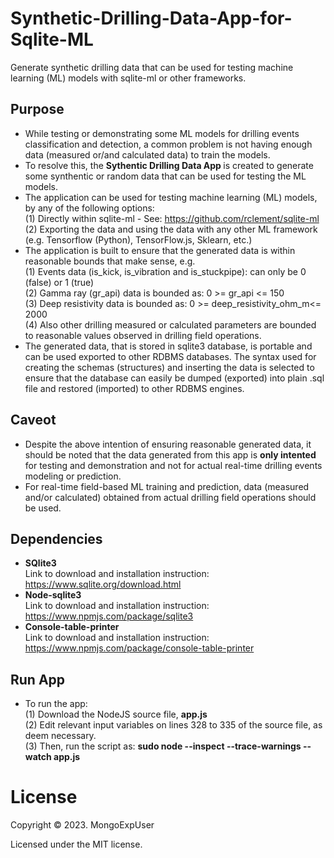 # Synthetic-Drilling-Data-App-for-Sqlite-ML
Generate synthetic drilling data that can be used for testing machine learning (ML) models with sqlite-ml or other frameworks.

## Purpose    
* While testing or demonstrating some ML models for drilling events classification and detection, a common problem is not having enough data (measured or/and calculated data) to train the models.
* To resolve this, the <strong> Sythentic Drilling Data App </strong> is created to generate some synthentic or random data that can be used for testing the ML models.
* The application can be used for testing machine learning (ML) models, by any of the following options: <br>
  (1) Directly within sqlite-ml - See: https://github.com/rclement/sqlite-ml <br>
  (2) Exporting the data and using the data with any other ML framework (e.g. Tensorflow (Python), TensorFlow.js, Sklearn, etc.)
* The application is built to ensure that the generated data is within reasonable bounds that make sense, e.g. <br>
  (1) Events data (is_kick, is_vibration and is_stuckpipe): can only be 0 (false) or 1 (true) <br>
  (2) Gamma ray (gr_api) data is bounded as:  0 >= gr_api <= 150 <br>
  (3) Deep resistivity data is bounded as: 0 >= deep_resistivity_ohm_m<= 2000 <br>
  (4) Also other drilling measured or calculated parameters are bounded to reasonable values observed in drilling field operations.
* The generated data, that is stored in sqlite3 database, is portable and can be used exported to other RDBMS databases. The syntax used for creating the schemas (structures) and inserting the data is selected to ensure that the database can easily be dumped (exported) into plain .sql file and restored (imported) to other RDBMS engines.

## Caveot  
* Despite the above intention of ensuring reasonable generated data, it should be noted that the data generated from this app is <strong> only intented </strong> for testing and demonstration and not for actual real-time drilling events modeling or prediction.
* For real-time field-based ML training and prediction, data (measured and/or calculated) obtained from actual drilling field operations should be used.
    
## Dependencies
* <strong> SQlite3 </strong> <br>
  Link to download and installation instruction: https://www.sqlite.org/download.html
* <strong> Node-sqlite3 </strong> <br>
  Link to download and installation instruction: https://www.npmjs.com/package/sqlite3
* <strong> Console-table-printer </strong> <br>
  Link to download and installation instruction: https://www.npmjs.com/package/console-table-printer

##  Run App
* To run the app: <br>
  (1) Download the NodeJS source file, <strong> app.js </strong> <br>
  (2) Edit relevant input variables on lines 328 to 335 of the source file, as deem necessary. <br>
  (3) Then, run the script as: <strong> sudo node --inspect --trace-warnings --watch app.js </strong>



# License

Copyright © 2023. MongoExpUser

Licensed under the MIT license.
